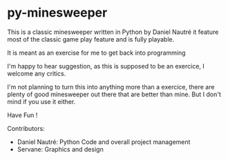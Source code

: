 # py-minesweeper

This is a classic minesweeper written in Python by Daniel Nautré
it feature most of the classic game play feature and is fully playable.

It is meant as an exercise for me to get back into programming

I'm happy to hear suggestion, as this is supposed to be an exercice, I welcome any critics. 

I'm not planning to turn this into anything more than a exercice, there are plenty of good minesweeper out there that are better than mine. But I don't mind if you use it either. 

Have Fun !

Contributors:

- Daniel Nautré: Python Code and overall project management
- Servane: Graphics and design
